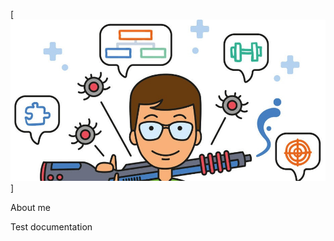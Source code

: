 [![Header](https://github.com/wren777/wren777/blob/main/assets/vj1PCIz_XG0.jpg)]

About me

Test documentation